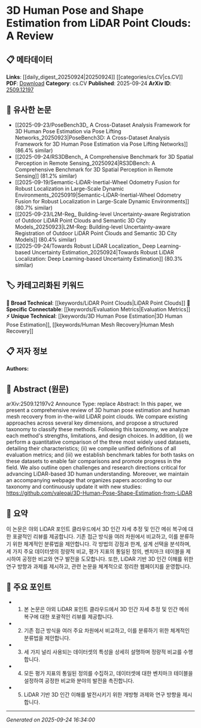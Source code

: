 <!-- KEYWORD_LINKING_METADATA:
{
  "processed_timestamp": "2025-09-24T16:34:00.221149",
  "vocabulary_version": "1.0",
  "selected_keywords": [
    "3D Human Pose Estimation",
    "Human Mesh Recovery",
    "LiDAR Point Clouds",
    "Evaluation Metrics"
  ],
  "rejected_keywords": [],
  "similarity_scores": {
    "3D Human Pose Estimation": 0.8,
    "Human Mesh Recovery": 0.78,
    "LiDAR Point Clouds": 0.75,
    "Evaluation Metrics": 0.77
  },
  "extraction_method": "AI_prompt_based",
  "budget_applied": true,
  "candidates_json": {
    "candidates": [
      {
        "surface": "3D human pose estimation",
        "canonical": "3D Human Pose Estimation",
        "aliases": [
          "3D pose estimation",
          "human pose estimation"
        ],
        "category": "unique_technical",
        "rationale": "This is a core technical term specific to the field of computer vision and LiDAR applications.",
        "novelty_score": 0.75,
        "connectivity_score": 0.78,
        "specificity_score": 0.85,
        "link_intent_score": 0.8
      },
      {
        "surface": "human mesh recovery",
        "canonical": "Human Mesh Recovery",
        "aliases": [
          "mesh recovery",
          "3D mesh recovery"
        ],
        "category": "unique_technical",
        "rationale": "It represents a specific task in reconstructing human shapes from point clouds, crucial for linking related studies.",
        "novelty_score": 0.7,
        "connectivity_score": 0.72,
        "specificity_score": 0.82,
        "link_intent_score": 0.78
      },
      {
        "surface": "LiDAR point clouds",
        "canonical": "LiDAR Point Clouds",
        "aliases": [
          "LiDAR data",
          "point clouds"
        ],
        "category": "broad_technical",
        "rationale": "LiDAR point clouds are fundamental data types in 3D modeling and computer vision, connecting to a wide range of applications.",
        "novelty_score": 0.6,
        "connectivity_score": 0.85,
        "specificity_score": 0.7,
        "link_intent_score": 0.75
      },
      {
        "surface": "evaluation metrics",
        "canonical": "Evaluation Metrics",
        "aliases": [
          "metrics",
          "performance metrics"
        ],
        "category": "specific_connectable",
        "rationale": "Standardized metrics are essential for comparing methods, facilitating connections across different studies.",
        "novelty_score": 0.55,
        "connectivity_score": 0.88,
        "specificity_score": 0.65,
        "link_intent_score": 0.77
      }
    ],
    "ban_list_suggestions": [
      "method",
      "approach",
      "comparison"
    ]
  },
  "decisions": [
    {
      "candidate_surface": "3D human pose estimation",
      "resolved_canonical": "3D Human Pose Estimation",
      "decision": "linked",
      "scores": {
        "novelty": 0.75,
        "connectivity": 0.78,
        "specificity": 0.85,
        "link_intent": 0.8
      }
    },
    {
      "candidate_surface": "human mesh recovery",
      "resolved_canonical": "Human Mesh Recovery",
      "decision": "linked",
      "scores": {
        "novelty": 0.7,
        "connectivity": 0.72,
        "specificity": 0.82,
        "link_intent": 0.78
      }
    },
    {
      "candidate_surface": "LiDAR point clouds",
      "resolved_canonical": "LiDAR Point Clouds",
      "decision": "linked",
      "scores": {
        "novelty": 0.6,
        "connectivity": 0.85,
        "specificity": 0.7,
        "link_intent": 0.75
      }
    },
    {
      "candidate_surface": "evaluation metrics",
      "resolved_canonical": "Evaluation Metrics",
      "decision": "linked",
      "scores": {
        "novelty": 0.55,
        "connectivity": 0.88,
        "specificity": 0.65,
        "link_intent": 0.77
      }
    }
  ]
}
-->

# 3D Human Pose and Shape Estimation from LiDAR Point Clouds: A Review

## 📋 메타데이터

**Links**: [[daily_digest_20250924|20250924]] [[categories/cs.CV|cs.CV]]
**PDF**: [Download](https://arxiv.org/pdf/2509.12197.pdf)
**Category**: cs.CV
**Published**: 2025-09-24
**ArXiv ID**: [2509.12197](https://arxiv.org/abs/2509.12197)

## 🔗 유사한 논문
- [[2025-09-23/PoseBench3D_ A Cross-Dataset Analysis Framework for 3D Human Pose Estimation via Pose Lifting Networks_20250923|PoseBench3D: A Cross-Dataset Analysis Framework for 3D Human Pose Estimation via Pose Lifting Networks]] (86.4% similar)
- [[2025-09-24/RS3DBench_ A Comprehensive Benchmark for 3D Spatial Perception in Remote Sensing_20250924|RS3DBench: A Comprehensive Benchmark for 3D Spatial Perception in Remote Sensing]] (81.2% similar)
- [[2025-09-19/Semantic-LiDAR-Inertial-Wheel Odometry Fusion for Robust Localization in Large-Scale Dynamic Environments_20250919|Semantic-LiDAR-Inertial-Wheel Odometry Fusion for Robust Localization in Large-Scale Dynamic Environments]] (80.7% similar)
- [[2025-09-23/L2M-Reg_ Building-level Uncertainty-aware Registration of Outdoor LiDAR Point Clouds and Semantic 3D City Models_20250923|L2M-Reg: Building-level Uncertainty-aware Registration of Outdoor LiDAR Point Clouds and Semantic 3D City Models]] (80.4% similar)
- [[2025-09-24/Towards Robust LiDAR Localization_ Deep Learning-based Uncertainty Estimation_20250924|Towards Robust LiDAR Localization: Deep Learning-based Uncertainty Estimation]] (80.3% similar)

## 🏷️ 카테고리화된 키워드
**🧠 Broad Technical**: [[keywords/LiDAR Point Clouds|LiDAR Point Clouds]]
**🔗 Specific Connectable**: [[keywords/Evaluation Metrics|Evaluation Metrics]]
**⚡ Unique Technical**: [[keywords/3D Human Pose Estimation|3D Human Pose Estimation]], [[keywords/Human Mesh Recovery|Human Mesh Recovery]]

## 📋 저자 정보

**Authors:** 

## 📄 Abstract (원문)

arXiv:2509.12197v2 Announce Type: replace 
Abstract: In this paper, we present a comprehensive review of 3D human pose estimation and human mesh recovery from in-the-wild LiDAR point clouds. We compare existing approaches across several key dimensions, and propose a structured taxonomy to classify these methods. Following this taxonomy, we analyze each method's strengths, limitations, and design choices. In addition, (i) we perform a quantitative comparison of the three most widely used datasets, detailing their characteristics; (ii) we compile unified definitions of all evaluation metrics; and (iii) we establish benchmark tables for both tasks on these datasets to enable fair comparisons and promote progress in the field. We also outline open challenges and research directions critical for advancing LiDAR-based 3D human understanding. Moreover, we maintain an accompanying webpage that organizes papers according to our taxonomy and continuously update it with new studies: https://github.com/valeoai/3D-Human-Pose-Shape-Estimation-from-LiDAR

## 📝 요약

이 논문은 야외 LiDAR 포인트 클라우드에서 3D 인간 자세 추정 및 인간 메쉬 복구에 대한 포괄적인 리뷰를 제공합니다. 기존 접근 방식을 여러 차원에서 비교하고, 이를 분류하기 위한 체계적인 분류법을 제안합니다. 각 방법의 강점과 한계, 설계 선택을 분석하며, 세 가지 주요 데이터셋의 정량적 비교, 평가 지표의 통일된 정의, 벤치마크 테이블을 제시하여 공정한 비교와 연구 발전을 도모합니다. 또한, LiDAR 기반 3D 인간 이해를 위한 연구 방향과 과제를 제시하고, 관련 논문을 체계적으로 정리한 웹페이지를 운영합니다.

## 🎯 주요 포인트

- 1. 본 논문은 야외 LiDAR 포인트 클라우드에서 3D 인간 자세 추정 및 인간 메쉬 복구에 대한 포괄적인 리뷰를 제공합니다.
- 2. 기존 접근 방식을 여러 주요 차원에서 비교하고, 이를 분류하기 위한 체계적인 분류법을 제안합니다.
- 3. 세 가지 널리 사용되는 데이터셋의 특성을 상세히 설명하며 정량적 비교를 수행합니다.
- 4. 모든 평가 지표의 통일된 정의를 수집하고, 데이터셋에 대한 벤치마크 테이블을 설정하여 공정한 비교와 분야의 발전을 촉진합니다.
- 5. LiDAR 기반 3D 인간 이해를 발전시키기 위한 개방형 과제와 연구 방향을 제시합니다.


---

*Generated on 2025-09-24 16:34:00*